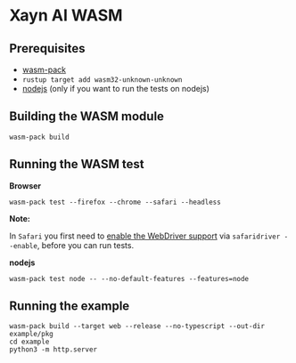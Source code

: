 # Xayn AI WASM

## Prerequisites

- [wasm-pack](https://rustwasm.github.io/wasm-pack/installer/)
- `rustup target add wasm32-unknown-unknown`
- [nodejs](https://nodejs.org/en/) (only if you want to run the tests on nodejs)

## Building the WASM module

```
wasm-pack build
```

## Running the WASM test

**Browser**

```
wasm-pack test --firefox --chrome --safari --headless
```

**Note:**

In `Safari` you first need to [enable the WebDriver support](https://developer.apple.com/documentation/webkit/testing_with_webdriver_in_safari)
via `safaridriver --enable`, before you can run tests.

**nodejs**

```
wasm-pack test node -- --no-default-features --features=node
```

## Running the example

```shell
wasm-pack build --target web --release --no-typescript --out-dir example/pkg
cd example
python3 -m http.server
```
